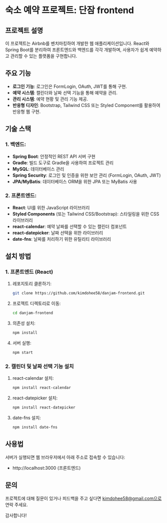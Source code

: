 # 숙소 예약 프로젝트: 단잠 frontend
## 프로젝트 설명
이 프로젝트는 Airbnb를 벤치마킹하여 개발한 웹 애플리케이션입니다. React와 Spring Boot를 분리하여 프론트엔드와 백엔드를 각각 개발하며, 사용자가 쉽게 예약하고 관리할 수 있는 플랫폼을 구현합니다.

## 주요 기능
- **로그인 기능**: 로그인은 FormLogin, OAuth, JWT를 통해 구현.
- **예약 시스템**: 캘린더와 날짜 선택 기능을 통해 예약을 관리.
- **관리 시스템**: 예약 현황 및 관리 기능 제공.
- **반응형 디자인**: Bootstrap, Tailwind CSS 또는 Styled Component를 활용하여 반응형 웹 구현.

## 기술 스택
### 1. **백엔드**:
   - **Spring Boot**: 안정적인 REST API 서버 구현
   - **Gradle**: 빌드 도구로 Gradle을 사용하여 프로젝트 관리
   - **MySQL**: 데이터베이스 관리
   - **Spring Security**: 로그인 및 인증을 위한 보안 관리 (FormLogin, OAuth, JWT)
   - **JPA/MyBatis**: 데이터베이스 ORM을 위한 JPA 또는 MyBatis 사용

### 2. **프론트엔드**:
   - **React**: UI를 위한 JavaScript 라이브러리
   - **Styled Components** (또는 Tailwind CSS/Bootstrap): 스타일링을 위한 CSS 라이브러리
   - **react-calendar**: 예약 날짜를 선택할 수 있는 캘린더 컴포넌트
   - **react-datepicker**: 날짜 선택을 위한 라이브러리
   - **date-fns**: 날짜를 처리하기 위한 유틸리티 라이브러리

## 설치 방법

### 1. **프론트엔드 (React)**
1. 레포지토리 클론하기:
   ```bash
   git clone https://github.com/kimdohee58/danjam-frontend.git
2. 프로젝트 디렉토리로 이동:
   ```bash
   cd danjam-frontend
3. 의존성 설치:
   ```bash
   npm install
4. 서버 실행:
   ```bash
   npm start

### 2. **캘린더 및 날짜 선택 기능 설치**
1. react-calendar 설치:
   ```bash
   npm install react-calendar
2. react-datepicker 설치:
   ```bash
   npm install react-datepicker
3. date-fns 설치:
   ```bash
   npm install date-fns

## 사용법
서버가 실행되면 웹 브라우저에서 아래 주소로 접속할 수 있습니다:
- http://localhost:3000 (프론트엔드)

## 문의
프로젝트에 대해 질문이 있거나 피드백을 주고 싶다면 kimdohee58@gmail.com으로 연락 주세요.

감사합니다!
